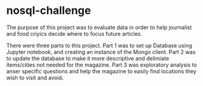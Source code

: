# nosql-challenge

The purpose of this project was to evaluate data in order to help journalist and food criyics decide where to focus future articles.

There were three parts to this project.  Part 1 was to set up Database using Jupyter notebook, and creating an instance of the Mongo client.  Part 2 was to update the database to make it more descriptive and delimiate items/cities not needed for the magazine.  Part 3 was exploratory analysis to anser specific questions and help the magazine to easily find locations they wish to visit and avoid.
